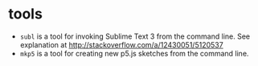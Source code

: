 # tools

* ``subl`` is a tool for invoking Sublime Text 3 from the command line. See explanation at http://stackoverflow.com/a/12430051/5120537
* ``mkp5`` is a tool for creating new p5.js sketches from the command line.
